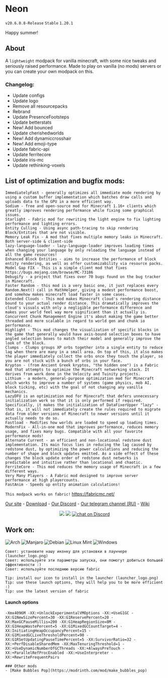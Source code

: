 # Neon
```v20.6.0.8-Release```
```Stable``` ```1.20.1```

Happy summer!

## About
A ```lightweight``` modpack for vanilla minecraft, with some nice tweaks and seriously raised performance. Made to play on vanilla (no mods) servers or you can create your own modpack on this.

### Changelog:
- Update configs
- Update logo
- Remove all resourcepacks
- Rebrand
- Update PresenceFootsteps
- Update betterstats
- New! Add bounced
- Update cherishedworlds
- New! Add dynamiccrosshair
- New! Add emoji-type
- Update fabric-api
- Update ferritecore
- Update iris-mc
- Update rethinking-voxels

## List of optimization and bugfix mods:
```
ImmediatelyFast - generally optimizes all immediate mode rendering by using a custom buffer implementation which batches draw calls and uploads data to the GPU in a more efficient way.
Sodium - free and open-source mod for Minecraft 1.16+ clients which greatly improves rendering performance while fixing some graphical issues.
Starlight - Fabric mod for rewriting the light engine to fix lighting performance and lighting errors.
Entity Culling - Using async path-tracing to skip rendering Block/Entities that are not visible.
Memory Leak Fix - A mod that fixes multiple memory leaks in Minecraft. Both server-side & client-side
lazy-language-loader - lazy-language-loader improves loading times when changing your language by only reloading the language instead of all the game resources!
Enhanced Block Entities - aims to increase the performance of block entity rendering, as well as offer customizability via resource packs.
Model Gap FIX - This is a simple client mod that fixes https://bugs.mojang.com/browse/MC-73186
Debugify - a project that fixes over 70 bugs found on the bug tracker in Minecraft.
Faster Random - this mod is a very basic one, it just replaces every Random.Next() call in MathHelper, giving a modest performance boost, and somehow makes minecraft load faster in some cases.
Extended Clouds - This mod makes Minecraft cloud's rendering distance bound to your actual render distance. This dramatically improves the cloud's visuals with only a negligible performance difference and makes your world feel way more significant than it actually is.
Concurrent Chunk Management Engine it's about making the game better threaded and more scalable in regard to world gen and chunk io performance.
Highlight - This mod changes the visualization of specific blocks in the game that generally would have axis-bound selection boxes to have angled selection boxes to match their model and generally improve the look of the block.
Clumps - Clumps groups XP orbs together into a single entity to reduce lag when there are many in a small area. On top of this, it also makes the player immediately collect the orbs once they touch the player, so you are not stuck with a bunch of orbs in your face.
Krypton - (from Ancient Greek kryptos, "the hidden one") is a Fabric mod that attempts to optimize the Minecraft networking stack. It derives from work done in the Velocity and Tuinity projects.
Lithium - a modern, general-purpose optimization mod for Minecraft which works to improve a number of systems (game physics, mob AI, block ticking, etc) with the goal of not changing any vanilla mechanics.
LazyDFU is an optimization mod for Minecraft that defers unnecessary initialization work so that it is only performed if required. Specifically, it makes the initialization of DataFixerUpper "lazy" - that is, it will not immediately create the rules required to migrate data from older versions of Minecraft to newer versions until it actually needs to do so.
Fastload - Modifies how worlds are loaded to speed up loading times.
ModernFix - All-in-one mod that improves performance, reduces memory usage, and fixes many bugs. Compatible with all your favorite performance mods!
Alternate Current - an efficient and non-locational redstone dust implementation. Its main focus lies in reducing the lag caused by redstone dust, by optimizing the power calculations and reducing the number of shape and block updates emitted. As a side effect of these changes the block update order of redstone dust networks is predictable and intuitive rather than locational and chaotic.
FerriteCore - This mod reduces the memory usage of Minecraft in a few different ways.
Very Many Players - A Fabric mod designed to improve server performance at high playercounts.
FastAnim - Speeds up entity animation calculations!
```

```This modpack works on fabric!```
https://fabricmc.net/

[Site]: https://wlorigin.cf/
[Download]: https://wlorigin.cf/downloadmodpack.html
[Discord]: https://discord.gg/UBaauaN
[Telegram]: https://t.me/wlorigin
[Wiki]: https://wiki.wlorigin.cf

[Our site][Site] - [Download][Download] - [Our Discord][Discord] - [Our telegram channel (RU)][Telegram] - [Wiki][Wiki]

<p align="center">
    <a href="https://github.com/badges/shields/graphs/contributors" alt="Contributors">
        <img src="https://img.shields.io/github/contributors/WasteLand-Dev/modpacksodium" /></a>
    <a href="https://github.com/badges/shields/pulse" alt="Activity">
        <img src="https://img.shields.io/github/commit-activity/m/WasteLand-Dev/modpacksodium" /></a>
    <a href="https://discord.gg/UBaauaN">
        <img src="https://img.shields.io/discord/716326875613364277?logo=discord"
            alt="chat on Discord"></a>
</p>

## Work on:
![Arch](https://img.shields.io/badge/Arch%20Linux-1793D1?logo=arch-linux&logoColor=fff&style=for-the-badge)
![Manjaro](https://img.shields.io/badge/Manjaro-35BF5C?style=for-the-badge&logo=Manjaro&logoColor=white)
![Debian](https://img.shields.io/badge/Debian-D70A53?style=for-the-badge&logo=debian&logoColor=white)
![Linux Mint](https://img.shields.io/badge/Linux%20Mint-87CF3E?style=for-the-badge&logo=Linux%20Mint&logoColor=white)
![Windows](https://img.shields.io/badge/Windows-0078D6?style=for-the-badge&logo=windows&logoColor=white)

```
Совет: установите нашу иконку для установки в лаунчере (launcher_logo.png)
Совет: используйте эти параметры запуска, они помогут добиться большей эффективности :)
Совет: используйте последнюю версию fabric
```
```
Tip: install our icon to install in the launcher (launcher_logo.png)
Tip: use these launch options, they will help you to be more efficient :)
Tip: use the latest version of fabric
```

#### Launch options
```
-Xmx4096M -XX:+UnlockExperimentalVMOptions -XX:+UseG1GC -XX:G1NewSizePercent=30 -XX:G1ReservePercent=20 -XX:MaxGCPauseMillis=200 -XX:G1HeapRegionSize=8M -XX:G1HeapWastePercent=5 -XX:G1MixedGCCountTarget=4 -XX:InitiatingHeapOccupancyPercent=15 -XX:G1MixedGCLiveThresholdPercent=90 -XX:G1RSetUpdatingPauseTimePercent=5 -XX:SurvivorRatio=32 -XX:+PerfDisableSharedMem -XX:MaxTenuringThreshold=1 -XX:+UseDynamicNumberOfGCThreads -XX:+AlwaysPreTouch -XX:+ParallelRefProcEnabled -XX:+UseInterpreter -XX:+RewriteFrequentPairs

### Other mods
- [Make Bubbles Pop](https://modrinth.com/mod/make_bubbles_pop)
```
